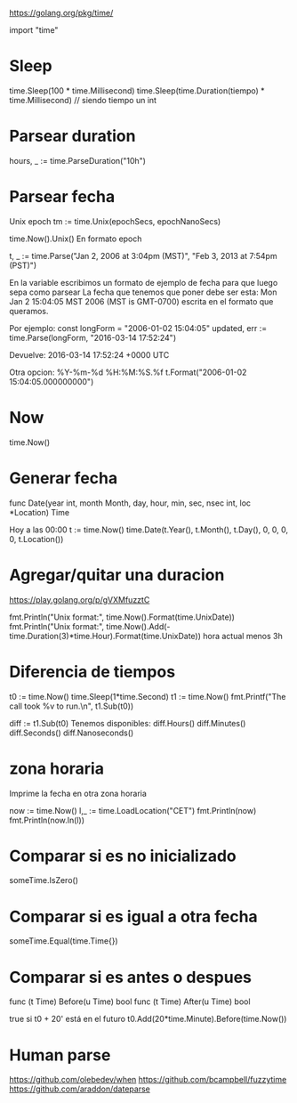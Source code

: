 https://golang.org/pkg/time/

import "time"

# Sleep
time.Sleep(100 * time.Millisecond)
time.Sleep(time.Duration(tiempo) * time.Millisecond) // siendo tiempo un int

# Parsear duration
hours, _ := time.ParseDuration("10h")

# Parsear fecha
Unix epoch
tm := time.Unix(epochSecs, epochNanoSecs)

time.Now().Unix()
En formato epoch


t, _ := time.Parse("Jan 2, 2006 at 3:04pm (MST)", "Feb 3, 2013 at 7:54pm (PST)")

En la variable escribimos un formato de ejemplo de fecha para que luego sepa como parsear
La fecha que tenemos que poner debe ser esta:
Mon Jan 2 15:04:05 MST 2006 (MST is GMT-0700)
escrita en el formato que queramos.

Por ejemplo:
const longForm = "2006-01-02 15:04:05"
updated, err := time.Parse(longForm, "2016-03-14 17:52:24")

Devuelve:
2016-03-14 17:52:24 +0000 UTC

Otra opcion: %Y-%m-%d %H:%M:%S.%f
t.Format("2006-01-02 15:04:05.000000000")

# Now
time.Now()


# Generar fecha
func Date(year int, month Month, day, hour, min, sec, nsec int, loc *Location) Time

Hoy a las 00:00
t := time.Now()
time.Date(t.Year(), t.Month(), t.Day(), 0, 0, 0, 0, t.Location())


# Agregar/quitar una duracion
https://play.golang.org/p/gVXMfuzztC

fmt.Println("Unix format:", time.Now().Format(time.UnixDate))
fmt.Println("Unix format:", time.Now().Add(-time.Duration(3)*time.Hour).Format(time.UnixDate))
  hora actual menos 3h

# Diferencia de tiempos
t0 := time.Now()
time.Sleep(1*time.Second)
t1 := time.Now()
fmt.Printf("The call took %v to run.\n", t1.Sub(t0))

diff := t1.Sub(t0)
Tenemos disponibles:
diff.Hours()
diff.Minutes()
diff.Seconds()
diff.Nanoseconds()

# zona horaria
Imprime la fecha en otra zona horaria

now := time.Now()
l,_ := time.LoadLocation("CET")
fmt.Println(now)
fmt.Println(now.In(l))



# Comparar si es no inicializado
someTime.IsZero()

# Comparar si es igual a otra fecha
someTime.Equal(time.Time{})

# Comparar si es antes o despues
func (t Time) Before(u Time) bool
func (t Time) After(u Time) bool

true si t0 + 20' está en el futuro
t0.Add(20*time.Minute).Before(time.Now())



# Human parse
https://github.com/olebedev/when
https://github.com/bcampbell/fuzzytime
https://github.com/araddon/dateparse
